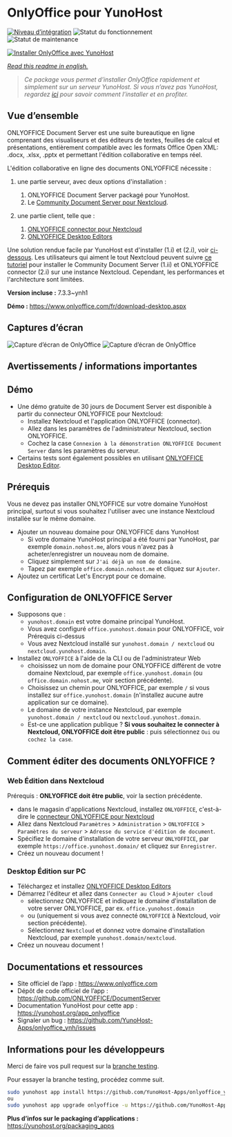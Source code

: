 <!--
N.B.: This README was automatically generated by https://github.com/YunoHost/apps/tree/master/tools/README-generator
It shall NOT be edited by hand.
-->

# OnlyOffice pour YunoHost

[![Niveau d’intégration](https://dash.yunohost.org/integration/onlyoffice.svg)](https://dash.yunohost.org/appci/app/onlyoffice) ![Statut du fonctionnement](https://ci-apps.yunohost.org/ci/badges/onlyoffice.status.svg) ![Statut de maintenance](https://ci-apps.yunohost.org/ci/badges/onlyoffice.maintain.svg)

[![Installer OnlyOffice avec YunoHost](https://install-app.yunohost.org/install-with-yunohost.svg)](https://install-app.yunohost.org/?app=onlyoffice)

*[Read this readme in english.](./README.md)*

> *Ce package vous permet d’installer OnlyOffice rapidement et simplement sur un serveur YunoHost.
Si vous n’avez pas YunoHost, regardez [ici](https://yunohost.org/#/install) pour savoir comment l’installer et en profiter.*

## Vue d’ensemble

ONLYOFFICE Document Server est une suite bureautique en ligne comprenant des visualiseurs et des éditeurs de textes, feuilles de calcul et présentations, entièrement compatible avec les formats Office Open XML: .docx, .xlsx, .pptx et permettant l'édition collaborative en temps réel.

L'édition collaborative en ligne des documents ONLYOFFICE nécessite :
1. une partie serveur, avec deux options d'installation :
    1. ONLYOFFICE Document Server packagé pour YunoHost.
    2. Le [Community Document Server pour Nextcloud](https://apps.nextcloud.com/apps/documentserver_community).

2. une partie client, telle que :
    1. [ONLYOFFICE connector pour Nextcloud](https://apps.nextcloud.com/apps/onlyoffice)
    2. [ONLYOFFICE Desktop Editors](https://www.onlyoffice.com/fr/download-desktop.aspx)

Une solution rendue facile par YunoHost est d'installer (1.i) et (2.i), voir [ci-dessous](https://github.com/YunoHost-Apps/onlyoffice_ynh/blob/master/README_fr.md#configuration-de-onlyoffice-server). Les utilisateurs qui aiment le tout Nextcloud peuvent suivre [ce tutoriel](https://github.com/YunoHost-Apps/nextcloud_ynh/blob/master/README_fr.md#configurer-lint%C3%A9gration-donlyoffice) pour installer le Community Document Server (1.ii) et ONLYOFFICE connector (2.i) sur une instance Nextcloud. Cependant, les performances et l'architecture sont limitées.


**Version incluse :** 7.3.3~ynh1

**Démo :** https://www.onlyoffice.com/fr/download-desktop.aspx

## Captures d’écran

![Capture d’écran de OnlyOffice](./doc/screenshots/.DS_Store)
![Capture d’écran de OnlyOffice](./doc/screenshots/document-short.png)

## Avertissements / informations importantes

## Démo

* Une démo gratuite de 30 jours de Document Server est disponible à partir du connecteur ONLYOFFICE pour Nextcloud:
   * Installez Nextcloud et l'application ONLYOFFICE (connector).
   * Allez dans les paramètres de l'administrateur Nextcloud, section ONLYOFFICE.
   * Cochez la case `Connexion à la démonstration ONLYOFFICE Document Server` dans les paramètres du serveur.
* Certains tests sont également possibles en utilisant [ONLYOFFICE Desktop Editor](https://www.onlyoffice.com/fr/download-desktop.aspx).

## Prérequis

Vous ne devez pas installer ONLYOFFICE sur votre domaine YunoHost principal, surtout si vous souhaitez l'utiliser avec une instance Nextcloud installée sur le même domaine.
* Ajouter un nouveau domaine pour ONLYOFFICE dans YunoHost
   * Si votre domaine YunoHost principal a été fourni par YunoHost, par exemple `domain.nohost.me`, alors vous n'avez pas à acheter/enregistrer un nouveau nom de domaine.
   * Cliquez simplement sur `J'ai déjà un nom de domaine`.
   * Tapez par exemple `office.domain.nohost.me` et cliquez sur `Ajouter`.
* Ajoutez un certificat Let's Encrypt pour ce domaine.

## Configuration de ONLYOFFICE Server

* Supposons que :
   * `yunohost.domain` est votre domaine principal YunoHost.
   * Vous avez configuré `office.yunohost.domain` pour ONLYOFFICE, voir Prérequis ci-dessus
   * Vous avez Nextcloud installé sur `yunohost.domain / nextcloud` ou `nextcloud.yunohost.domain`.
* Installez `ONLYOFFICE` à l'aide de la CLI ou de l'administrateur Web
   * choisissez un nom de domaine pour ONLYOFFICE différent de votre domaine Nextcloud, par exemple `office.yunohost.domain`  (ou `office.domain.nohost.me`, voir section précédente).
   * Choisissez un chemin pour ONLYOFFICE, par exemple `/` si vous installez sur `office.yunohost.domain` (n'installez aucune autre application sur ce domaine).
   * Le domaine de votre instance Nextcloud, par exemple `yunohost.domain / nextcloud` ou `nextcloud.yunohost.domain`.
   * Est-ce une application publique ? **Si vous souhaitez le connecter à Nextcloud, ONLYOFFICE doit être public** : puis sélectionnez `Oui` ou `cochez la case`.

## Comment éditer des documents ONLYOFFICE ?

### Web Édition dans Nextcloud

Prérequis : **ONLYOFFICE doit être public**, voir la section précédente.
* dans le magasin d'applications Nextcloud, installez `ONLYOFFICE`, c'est-à-dire le [connecteur ONLYOFFICE pour Nextcloud](https://apps.nextcloud.com/apps/onlyoffice)
* Allez dans Nextcloud `Paramètres` > `Administration` > `ONLYOFFICE` > `Paramètres du serveur` > `Adresse du service d'édition de document`.
* Spécifiez le domaine d'installation de votre serveur `ONLYOFFICE`, par exemple `https://office.yunohost.domain/` et cliquez sur `Enregistrer`.
* Créez un nouveau document !

### Desktop Édition sur PC

* Téléchargez et installez [ONLYOFFICE Desktop Editors](https://www.onlyoffice.com/fr/download-desktop.aspx)
* Démarrez l'éditeur et allez dans `Connecter au Cloud` > `Ajouter cloud`
  * sélectionnez ONLYOFFICE et indiquez le domaine d'installation de votre server ONLYOFFICE, par ex. `office.yunohost.domain`
  * ou (uniquement si vous avez connecté `ONLYOFFICE` à Nextcloud, voir section précédente).
  * Sélectionnez `Nextcloud` et donnez votre domaine d'installation Nextcloud, par exemple `yunohost.domain/nextcloud`.
* Créez un nouveau document !

## Documentations et ressources

* Site officiel de l’app : <https://www.onlyoffice.com>
* Dépôt de code officiel de l’app : <https://github.com/ONLYOFFICE/DocumentServer>
* Documentation YunoHost pour cette app : <https://yunohost.org/app_onlyoffice>
* Signaler un bug : <https://github.com/YunoHost-Apps/onlyoffice_ynh/issues>

## Informations pour les développeurs

Merci de faire vos pull request sur la [branche testing](https://github.com/YunoHost-Apps/onlyoffice_ynh/tree/testing).

Pour essayer la branche testing, procédez comme suit.

``` bash
sudo yunohost app install https://github.com/YunoHost-Apps/onlyoffice_ynh/tree/testing --debug
ou
sudo yunohost app upgrade onlyoffice -u https://github.com/YunoHost-Apps/onlyoffice_ynh/tree/testing --debug
```

**Plus d’infos sur le packaging d’applications :** <https://yunohost.org/packaging_apps>